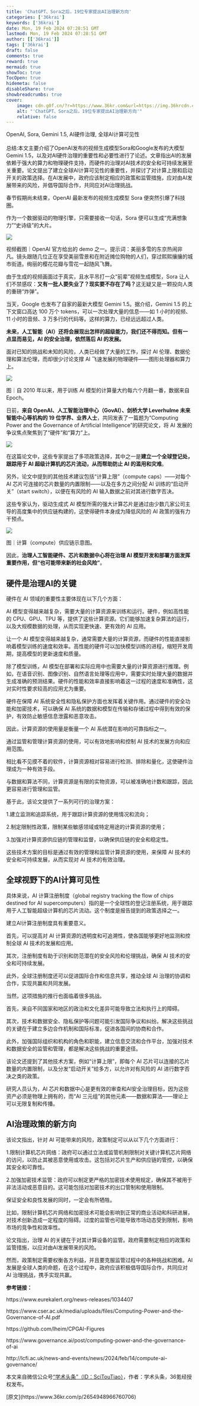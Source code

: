 ```yaml
---
title: 'ChatGPT、Sora之后，19位专家提出AI治理新方向'
categories: ['36krai']
keywords: ['36krai']
date: Mon, 19 Feb 2024 07:28:51 GMT
lastmod: Mon, 19 Feb 2024 07:28:51 GMT
author: [['36krai']]
tags: ['36krai']
draft: false 
comments: true
reward: true 
mermaid: true 
showToc: true 
TocOpen: true 
hidemeta: false 
disableShare: true 
showbreadcrumbs: true 
cover:
    image: cdn.g0f.cn/?r=https://www.36kr.com&url=https://img.36krcdn.com/hsossms/20240219/v2_cc9b47e61a004858a2732179b4798f87@5091053_oswg1824382oswg1380oswg794_img_png?x-oss-process=image/quality,q_90/format,jpg/interlace,1/format,jpg/interlace,1
    alt: "'ChatGPT、Sora之后，19位专家提出AI治理新方向'"
    relative: false
---
```


<div>

<div> OpenAI, Sora, Gemini 1.5, AI硬件治理, 全球AI计算可见性
<br/><br/>总结:本文主要介绍了OpenAI发布的视频生成模型Sora和Google发布的大模型Gemini 1.5，以及对AI硬件治理的重要性和必要性进行了论述。文章指出AI的发展依赖于强大的算力和物理硬件支持，而硬件的治理对AI技术的安全和可持续发展至关重要。论文提出了建立全球AI计算可见性的重要性，并探讨了对计算上限和启动开关的政策选择。在AI发展中，政府应该制定相应的政策和监管措施，应对由AI发展带来的风险，并倡导国际合作，共同应对AI治理挑战。 <div>
<p>春节假期尚未结束，OpenAI 最新发布的视频生成模型 Sora 便突然引爆了科技圈。</p><p>作为一个数据驱动的物理引擎，只需要接收一句话，Sora 便可以生成“充满想象力”“史诗级”的大片。</p><p class="image-wrapper"><img src="cdn.g0f.cn/?r=https://www.36kr.com&url=https://img.36krcdn.com/hsossms/20240219/v2_cc9b47e61a004858a2732179b4798f87@5091053_oswg1824382oswg1380oswg794_img_png?x-oss-process=image/quality,q_90/format,jpg/interlace,1/format,jpg/interlace,1"/></p><p class="img-desc">视频截图｜OpenAI 官方给出的 demo 之一。提示词：美丽多雪的东京热闹非凡。镜头跟随几位正在享受美丽雪景和在附近摊位购物的人们，穿过熙熙攘攘的城市街道。绚丽的樱花花瓣与雪花一起随风飞舞。</p><p>由于生成的视频画面过于真实，且水平吊打一众“前辈”视频生成模型，Sora 让人们不禁感叹：<strong>又有一批人要失业了？现实要不存在了吗？</strong>这无疑又是一颗投向人类的重磅“炸弹”。</p><p>当天，Google 也发布了自家的最新大模型 Gemini 1.5。据介绍，Gemini 1.5 的上下文窗口高达 100 万个 tokens，可以一次处理大量的信息——如 1 小时的视频、11 小时的音频、3 万多行的代码等。这样的算力，已经远远超过人类。</p><p><strong>未来，人工智能（AI）还将会展现出怎样的超级能力，我们还不得而知。但有一点显而易见，AI 的安全治理，依然落后 AI 的发展。</strong></p><p>面对已知的挑战和未知的风险，人类已经做了大量的工作，探讨 AI 伦理、数据伦理和算法伦理，而却很少讨论支撑 AI 飞速发展的物理硬件——图形处理器和算力上。</p><p class="image-wrapper"><img src="cdn.g0f.cn/?r=https://www.36kr.com&url=https://img.36krcdn.com/hsossms/20240219/v2_cf6fbbcc30cd43b7b5683ee8a931a178@000000_oswg336004oswg1080oswg949_img_000?x-oss-process=image/format,jpg/interlace,1/format,jpg/interlace,1/format,jpg/interlace,1"/></p><p class="img-desc">图｜自 2010 年以来，用于训练 AI 模型的计算量大约每六个月翻一番，数据来自 Epoch。</p><p>日前，<strong>来自 OpenAI、人工智能治理中心（GovAI）、剑桥大学 Leverhulme 未来智能中心等机构的 19 位学界、业界人士</strong>，共同发表了一篇题为“Computing Power and the Governance of Artificial Intelligence”的研究论文，将 AI 发展的争议焦点聚焦到了“硬件”和“算力”上。</p><p class="image-wrapper"><img src="cdn.g0f.cn/?r=https://www.36kr.com&url=https://img.36krcdn.com/hsossms/20240219/v2_c0d455acdf054d17b2b676c0da98f64d@000000_oswg109488oswg1080oswg699_img_000?x-oss-process=image/format,jpg/interlace,1/format,jpg/interlace,1/format,jpg/interlace,1"/></p><p>在这篇论文中，这些专家提出了多项政策选择，其中之一是<strong>建立一个全球登记处，跟踪用于 AI 超级计算机的芯片流动，从而帮助防止 AI 的滥用和灾难</strong>。</p><p>另外，论文中提到的其他技术建议包括“计算上限”（compute caps）——对每个 AI 芯片可连接的芯片数量的内置限制——以及在多方之间分配 AI 训练的“启动开关”（start switch），以便在有风险的 AI 输入数据之前对其进行数字否决。</p><p>这些专家认为，驱动生成式 AI 模型所需的强大计算芯片是通过由少数几家公司主导的高度集中的供应链构建的，这使得硬件本身成为降低风险的 AI 政策的强有力干预点。</p><p class="image-wrapper"><img src="cdn.g0f.cn/?r=https://www.36kr.com&url=https://img.36krcdn.com/hsossms/20240219/v2_93a8be00661f4feca1a5333202f797a8@000000_oswg263395oswg1080oswg481_img_000?x-oss-process=image/format,jpg/interlace,1/format,jpg/interlace,1/format,jpg/interlace,1"/></p><p class="img-desc">图｜计算（compute）供应链示意图。</p><p>因此，<strong>治理人工智能硬件、芯片和数据中心将在治理 AI 模型开发和部署方面发挥重要作用，但“也可能带来新的社会风险”</strong>。</p><h2><strong>硬件是治理AI的关键</strong></h2><p>硬件在 AI 领域的重要性主要体现在以下几个方面：</p><p>AI 模型变得越来越复杂，需要大量的计算资源来训练和运行。硬件，例如高性能的 CPU、GPU、TPU 等，提供了这些计算资源。它们能够加速复杂算法的运行，以及大规模数据的处理，从而实现更快速、更有效的 AI 应用。</p><p>让一个 AI 模型变得越来越复杂，通常需要大量的计算资源，而硬件的性能直接影响着模型训练的速度和效率。高性能的硬件可以加快模型训练的进程，缩短开发周期，提高模型的更新速度和质量。</p><p>除了模型训练，AI 模型在部署和实际应用中也需要大量的计算资源进行推理。例如，在语音识别、图像识别、自然语言处理等应用中，需要实时处理大量的数据并生成准确的预测结果。硬件的性能和效率直接影响着这一过程的速度和准确性，这对实时性要求较高的应用尤为重要。</p><p>硬件在保障 AI 系统安全性和隐私保护方面也发挥着关键作用。通过硬件的安全功能和加密技术，可以确保 AI 系统的数据和模型在传输和存储过程中得到有效的保护，有效防止敏感信息泄露和恶意攻击。</p><p>因此，计算资源的使用量是衡量一个 AI 系统潜在影响的可靠指标之一。</p><p>通过监管和管理计算资源的使用，可以有效地影响和控制 AI 技术的发展方向和应用范围。</p><p>相比看不见摸不着的软件，计算资源相对容易进行检测、排除和量化，这使硬件治理成为一种有效手段。</p><p>与数据和算法不同，计算资源是有限的实物资源，可以被准确地计数和跟踪，因此更容易进行管理和监管。</p><p>基于此，该论文提供了一系列可行的治理方案：</p><p>1.建立监测和追踪系统，用于跟踪计算资源的使用情况和流向；</p><p>2.制定限制性政策，限制某些敏感领域或特定用途的计算资源的使用；</p><p>3.加强对计算资源供应链的管理和监督，以确保供应链的安全和稳定性。</p><p>这些技术方案的目标是通过有效的管理和监管计算资源的使用，来保障 AI 技术的安全和可持续发展，从而实现对 AI 技术的有效治理。</p><h2><strong>全球视野下的AI计算可见性</strong></h2><p>具体来说，AI 计算注册制度（global registry tracking the flow of chips destined for AI supercomputers）指的是一个全球性的登记注册系统，用于跟踪用于人工智能超级计算机的芯片流动。这个制度是报告提到的政策选择之一。</p><p>建立AI计算注册制度具有重要意义。</p><p>首先，可以提高对 AI 计算资源的透明度和可追溯性，使各国能够更好地监测和控制全球 AI 技术的发展和应用。</p><p>其次，注册制度有助于识别和防范潜在的安全风险和伦理挑战，确保 AI 技术的安全和可持续发展。</p><p>此外，全球注册制度还可以促进国际合作和信息共享，推动全球 AI 治理的协调和合作，实现共赢和共同发展。</p><p>当然，这项措施的推行也面临着很多挑战。</p><p>首先，来自不同国家和地区的政治和文化差异可能导致立法和执行上的障碍。</p><p>其次，技术和数据安全、隐私保护等问题可能引发国际争议和纠纷。解决这些挑战的关键在于建立多边合作机制和国际标准，促进各国间的协商和合作。</p><p>此外，加强国际组织和机构的角色和职能，建立信息交流和合作平台，加强对技术和数据安全的监管和管理，都是解决这些挑战的重要途径。</p><p>该论文还提到了其他技术方案，例如“计算上限”，即每个 AI 芯片可以连接的芯片数量的内置限制，以及分发“启动开关”给多方，以允许对有风险的 AI 进行数字否决之类的政策。</p><p>研究人员认为，AI 芯片和数据中心是更有效的审查和AI安全治理目标，因为这些资产必须是物理上拥有的，而“AI 三元组”的其他元素——数据和算法——理论上可以无限复制和传播。</p><h2><strong>AI治理政策的新方向</strong></h2><p>该论文指出，针对 AI 可能带来的风险，政策制定可以从以下几个方面进行：</p><p>1.限制计算机芯片网络：政府可以通过立法或监管机制限制对关键计算机芯片网络的访问，以防止其被恶意使用或攻击。这包括对芯片生产和供应链的管控，以确保其安全和可靠性。</p><p>2.加强加密技术监管：政府可以制定更严格的加密技术使用规定，确保其不被用于非法活动或恶意目的。这可能包括对加密技术的出口管制和使用限制。</p><p>保证安全和良性发展的同时，一定会有所牺牲。</p><p>比如，限制计算机芯片网络和加密技术可能会影响到正常的商业活动和科研进展，对技术创新造成一定程度的阻碍。过度的监管也可能导致市场动态受到限制，影响市场的竞争性和效率性。</p><p>论文指出，治理 AI 的关键在于对其计算设备的监管。政府需要制定相应的政策和监管措施，以应对由AI发展带来的风险。</p><p>然而，政策制定需要权衡各方利益，并且要克服监管过程中的各种挑战和困难。AI 发展是全球人类的命题，在这个过程中，政府应该积极倡导国际合作，共同应对 AI 治理挑战，携手实现共赢。</p><p><strong>参考链接：</strong></p><p>https://www.eurekalert.org/news-releases/1034407</p><p>https://www.cser.ac.uk/media/uploads/files/Computing-Power-and-the-Governance-of-AI.pdf</p><p>https://github.com/lheim/CPGAI-Figures</p><p>https://www.governance.ai/post/computing-power-and-the-governance-of-ai</p><p>http://lcfi.ac.uk/news-and-events/news/2024/feb/14/compute-ai-governance/</p><p>本文来自微信公众号<a href="http://mp.weixin.qq.com/s?__biz=Mzg4MDE3OTA5NA==&amp;mid=2247582933&amp;idx=1&amp;sn=a0992b1479b3fdc68f480ade4fa126db&amp;chksm=cef3adf96c4cddd40a2b38a842875bc00f7b0b5988e04eae01ada16dbe25569e5604daeb988c&amp;scene=0&amp;xtrack=1#rd" rel="noopener noreferrer nofollow" target="_blank">“学术头条”（ID：SciTouTiao）</a>，作者：学术头条，36氪经授权发布。</p>
</div></div>
</div>

<div>
[原文](https://www.36kr.com/p/2654948966760706)
</div>

